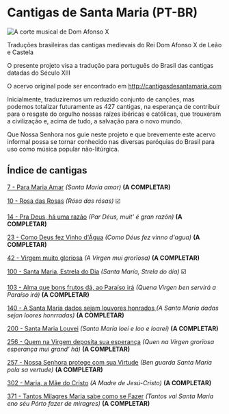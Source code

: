 # Cantigas de Santa Maria (PT-BR)

![A corte musical de Dom Afonso X](https://upload.wikimedia.org/wikipedia/commons/7/72/Cantigas_Santa_Maria.jpg)

Traduções brasileiras das cantigas medievais do Rei Dom Afonso X de Leão e Castela

O presente projeto visa a tradução para português do Brasil das cantigas datadas do Século XIII

O acervo original pode ser encontrado em http://cantigasdesantamaria.com

Inicialmente, traduziremos um reduzido conjunto de canções, mas podemos totalizar futuramente as 427 cantigas, na esperança de contribuir para o resgate do orgulho nossas raízes ibéricas e católicas, que trouxeram a civilização e, acima de tudo, a salvação para o novo mundo.

Que Nossa Senhora nos guie neste projeto e que brevemente este acervo informal possa se tornar conhecido nas diversas paróquias do Brasil para uso como música popular não-litúrgica.


## Índice de cantigas
[7 - Para Maria Amar](https://github.com/antiframes/Cantigas-de-Santa-Maria-PT-BR/tree/master/cantigas/007%20-%20Para%20Maria%20Amar) *(Santa María amar)* **(A COMPLETAR)**

[10 - Rosa das Rosas](https://github.com/antiframes/Cantigas-de-Santa-Maria-PT-BR/tree/master/cantigas/010%20-%20Rosa%20das%20Rosas) *(Rósa das rósas)* ☑️

[14 - Pra Deus, há uma razão](https://github.com/antiframes/Cantigas-de-Santa-Maria-PT-BR/tree/master/cantigas/014%20-%20Pra%20Deus%2C%20h%C3%A1%20uma%20Raz%C3%A3o) *(Par Déus, muit' é gran razôn)* **(A COMPLETAR)**

[23 - Como Deus fez Vinho d'Água](https://github.com/antiframes/Cantigas-de-Santa-Maria-PT-BR/tree/master/cantigas/023%20-%20Como%20Deus%20fez%20vinho%20d'%C3%A1gua) *(Como Déus fez vinno d'agua)* **(A COMPLETAR)**

[42 - Virgem muito gloriosa](https://github.com/antiframes/Cantigas-de-Santa-Maria-PT-BR/tree/master/cantigas/042%20-%20Virgem%20muito%20Gloriosa) *(A Virgen mui grorïosa)* **(A COMPLETAR)**

[100 - Santa Maria, Estrela do Dia](https://github.com/antiframes/Cantigas-de-Santa-Maria-PT-BR/tree/master/cantigas/100%20-%20Santa%20Maria%2C%20Estrela%20do%20Dia) *(Santa María, Strela do día)* ☑️

[103 - Alma que bons frutos dá, ao Paraíso irá](https://github.com/antiframes/Cantigas-de-Santa-Maria-PT-BR/tree/master/cantigas/103%20-%20Alma%20que%20bons%20frutos%20d%C3%A1%2C%20ao%20Para%C3%ADso%20ir%C3%A1) *(Quena Virgen ben servirá a Paraíso irá)* **(A COMPLETAR)**

[140 - A Santa Maria dados sejam louvores honrados ](https://github.com/antiframes/Cantigas-de-Santa-Maria-PT-BR/tree/master/cantigas/140%20-%20A%20Santa%20Maria%20dados%20sejam%20Louvores%20honrados) *(A Santa María dadas sejan loores honrradas)* **(A COMPLETAR)**

[200 - Santa Maria Louvei](https://github.com/antiframes/Cantigas-de-Santa-Maria-PT-BR/tree/master/cantigas/200%20-%20Santa%20Maria%20Louvei) *(Santa María loei e loo e loarei)* **(A COMPLETAR)**

[256 - Quem na Virgem deposita sua esperança](https://github.com/antiframes/Cantigas-de-Santa-Maria-PT-BR/tree/master/cantigas/256%20-%20Quem%20na%20Virgem%20deposita%20sua%20esperan%C3%A7a) *(Quen na Virgen grorïosa esperança mui grand' há)* **(A COMPLETAR)**

[257 - Nossa Senhora protege com sua Virtude](https://github.com/antiframes/Cantigas-de-Santa-Maria-PT-BR/tree/master/cantigas/257%20-%20Nossa%20Senhora%20protege%20com%20sua%20Virtude) *(Ben guarda Santa María pola sa vertude)* **(A COMPLETAR)**

[302 - Maria, a Mãe do Cristo](https://github.com/antiframes/Cantigas-de-Santa-Maria-PT-BR/tree/master/cantigas/302%20-%20Maria%2C%20a%20M%C3%A3e%20do%20Cristo) *(A Madre de Jesú-Cristo)* **(A COMPLETAR)**

[371 - Tantos Milagres Maria sabe como se Fazer](https://github.com/antiframes/Cantigas-de-Santa-Maria-PT-BR/tree/master/cantigas/371%20-%20Tantos%20Milagres%20Maria%20sabe%20como%20se%20Fazer) *(Tantos vai Santa María eno séu Pórto fazer de miragres)* **(A COMPLETAR)**
